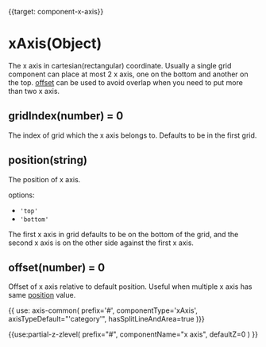 
{{target: component-x-axis}}

# xAxis(Object)

The x axis in cartesian(rectangular) coordinate. Usually a single grid component can place at most 2 x axis, one on the bottom and another on the top. [offset](~xAxis.offset) can be used to avoid overlap when you need to put more than two x axis.

## gridIndex(number) = 0

The index of grid which the x axis belongs to. Defaults to be in the first grid.

## position(string)

The position of x axis.

options:
+ `'top'`
+ `'bottom'`

The first x axis in grid defaults to be on the bottom of the grid, and the second x axis is on the other side against the first x axis.


## offset(number) = 0

Offset of x axis relative to default position. Useful when multiple x axis has same [position](~xAxis.position) value.


{{ use: axis-common(
    prefix='#',
    componentType='xAxis',
    axisTypeDefault="'category'",
    hasSplitLineAndArea=true
)}}


{{use:partial-z-zlevel(
    prefix="#",
    componentName="x axis",
    defaultZ=0
) }}